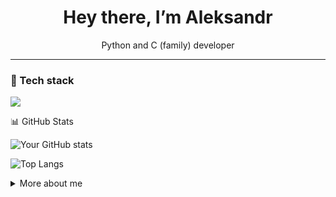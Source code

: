 <h1 align="center">Hey there, I’m Aleksandr</h1>

<p align="center">
  Python and C (family) developer
</p>

---

### 🔧 Tech stack
<p align="left">
  <img src="https://skillicons.dev/icons?i=py,cpp,cs,java,haskell,latex,docker" />
</p>

<!--
### 📌 Pinned Repos
<p align="left">
  <a href="https://github.com/BearAx/SSAD_2025"><img align="center" src="https://github-readme-stats.vercel.app/api/pin/?username=BearAx&repo=SSAD_2025&theme=black" /></a>
  <a href="https://github.com/BearAx/TCS_2025"><img align="center" src="https://github-readme-stats.vercel.app/api/pin/?username=BearAx&repo=TCS_2025&theme=black" /></a>
</p>
-->

 📊 GitHub Stats

![Your GitHub stats](https://github-readme-stats.vercel.app/api?username=BearAx&show_icons=true&theme=tokyonight)

![Top Langs](https://github-readme-stats.vercel.app/api/top-langs/?username=BearAx&layout=compact&theme=tokyonight)

<!--
![GitHub Streak](https://streak-stats.demolab.com?user=BearAx&theme=tokyonight&hide_border=true)
-->

<details>
  <summary>More about me</summary>

  - 🗓 Experience:
  - 📫 How to reach me: <klorik900@gmail.com> <https://t.me/Bear_ax878>
  - 📝 Latest blog: <blog URL>
</details>
